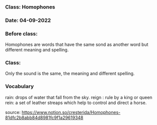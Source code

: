 ### Class: Homophones
### Date: 04-09-2022
### Before class:

Homophones are words that have the same sond as another word but
different meaning and spelling.


### Class:


Only the sound is the same, the meaning and different spelling.

### Vocabulary

rain: drops of water that fall from the sky.
reign : rule by a king or queen
rein: a set of leather streaps which help to control and direct a horse.


source: https://www.notion.so/cresterida/Homophones-81dfc2b8abb84d8981fc9f1a29619348
